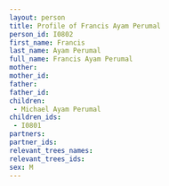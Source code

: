 ```yaml
---
layout: person
title: Profile of Francis Ayam Perumal
person_id: I0802
first_name: Francis
last_name: Ayam Perumal
full_name: Francis Ayam Perumal
mother: 
mother_id: 
father: 
father_id: 
children:
 - Michael Ayam Perumal
children_ids:
 - I0801
partners:
partner_ids:
relevant_trees_names:
relevant_trees_ids:
sex: M
---
```


